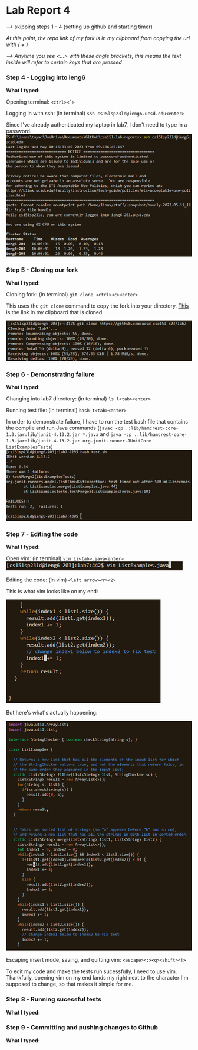 # Lab Report 4

--> skipping steps 1 - 4 (setting up github and starting timer)

*At this point, the repo link of my fork is in my clipboard from copying the url with (<ctrl> + <c>)*



*--> Anytime you see <...> with these angle brackets, this means the text inside will refer to certain keys that are pressed*
### Step 4 - Logging into ieng6
**What I typed:**

Opening terminal: ``<ctrl><`>``

Logging in with ssh: (in terminal) `ssh cs15lsp23ld@ieng6.ucsd.edu<enter>`

Since I've already authenticated my laptop in lab7, I don't need to type in a password.
![Image](pics/ssh.png)

### Step 5 - Cloning our fork
**What I typed:**

Cloning fork: (in terminal) `git clone <ctrl><c><enter>`

This uses the `git clone` command to copy the fork into your directory. [This](https://github.com/ucsd-cse15l-s23/lab7) is the link in my clipboard that is cloned.


![Image](pics/git-clone.png)



### Step 6 - Demonstrating failure
**What I typed:**

Changing into lab7 directory: (in terminal) `ls l<tab><enter>`

Running test file: (in terminal) `bash t<tab><enter>`

In order to demonstrate failure, I have to run the test bash file that contains the compile and run Java commands (`javac -cp .:lib/hamcrest-core-1.3.jar:lib/junit-4.13.2.jar *.java` and `java -cp .:lib/hamcrest-core-1.3.jar:lib/junit-4.13.2.jar org.junit.runner.JUnitCore ListExamplesTests`)
![Image](pics/failure.png)

### Step 7 - Editing the code
**What I typed:**

Open vim: (in terminal) `vim Li<tab>.java<enter>`
![Image](pics/vim-cmd.png)

Editing the code: (in vim) `<left arrow><r><2>`

This is what vim looks like on my end:

![Image](pics/vim-modified.png)

But here's what's actually happening:

![Image](pics/vim-open.png)

Escaping insert mode, saving, and quitting vim: `<escape><:><q><shift><!>`

To edit my code and make the tests run sucessfully, I need to use vim. Thankfully, opening vim on my end lands my right next to the character I'm supposed to change, so that makes it simple for me.

### Step 8 - Running sucessful tests
**What I typed:**

### Step 9 - Committing and pushing changes to Github
**What I typed:**

